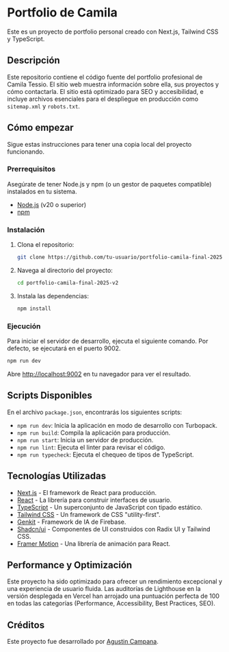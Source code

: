 # Portfolio de Camila

Este es un proyecto de portfolio personal creado con Next.js, Tailwind CSS y TypeScript.

## Descripción

Este repositorio contiene el código fuente del portfolio profesional de Camila Tessio. El sitio web muestra información sobre ella, sus proyectos y cómo contactarla. El sitio está optimizado para SEO y accesibilidad, e incluye archivos esenciales para el despliegue en producción como `sitemap.xml` y `robots.txt`.

## Cómo empezar

Sigue estas instrucciones para tener una copia local del proyecto funcionando.

### Prerrequisitos

Asegúrate de tener Node.js y npm (o un gestor de paquetes compatible) instalados en tu sistema.

- [Node.js](https://nodejs.org/) (v20 o superior)
- [npm](https://www.npmjs.com/)

### Instalación

1.  Clona el repositorio:
    ```sh
    git clone https://github.com/tu-usuario/portfolio-camila-final-2025-v2.git
    ```
2.  Navega al directorio del proyecto:
    ```sh
    cd portfolio-camila-final-2025-v2
    ```
3.  Instala las dependencias:
    ```sh
    npm install
    ```

### Ejecución

Para iniciar el servidor de desarrollo, ejecuta el siguiente comando. Por defecto, se ejecutará en el puerto 9002.

```sh
npm run dev
```

Abre [http://localhost:9002](http://localhost:9002) en tu navegador para ver el resultado.

## Scripts Disponibles

En el archivo `package.json`, encontrarás los siguientes scripts:

-   `npm run dev`: Inicia la aplicación en modo de desarrollo con Turbopack.
-   `npm run build`: Compila la aplicación para producción.
-   `npm run start`: Inicia un servidor de producción.
-   `npm run lint`: Ejecuta el linter para revisar el código.
-   `npm run typecheck`: Ejecuta el chequeo de tipos de TypeScript.

## Tecnologías Utilizadas

-   [Next.js](https://nextjs.org/) - El framework de React para producción.
-   [React](https://react.dev/) - La librería para construir interfaces de usuario.
-   [TypeScript](https://www.typescriptlang.org/) - Un superconjunto de JavaScript con tipado estático.
-   [Tailwind CSS](https://tailwindcss.com/) - Un framework de CSS "utility-first".
-   [Genkit](https://firebase.google.com/docs/genkit) - Framework de IA de Firebase.
-   [Shadcn/ui](https://ui.shadcn.com/) - Componentes de UI construidos con Radix UI y Tailwind CSS.
-   [Framer Motion](https://www.framer.com/motion/) - Una librería de animación para React.

## Performance y Optimización

Este proyecto ha sido optimizado para ofrecer un rendimiento excepcional y una experiencia de usuario fluida. Las auditorías de Lighthouse en la versión desplegada en Vercel han arrojado una puntuación perfecta de 100 en todas las categorías (Performance, Accessibility, Best Practices, SEO).

## Créditos

Este proyecto fue desarrollado por [Agustin Campana](https.www.instagram.com/agustincampi/).
